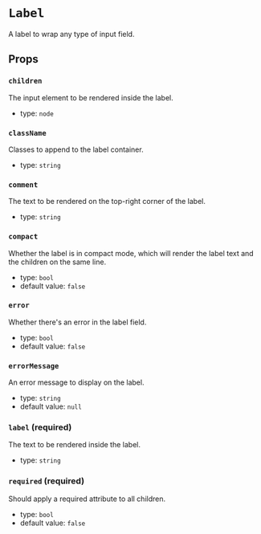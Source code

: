 `Label`
=======

A label to wrap any type of input field.

Props
-----

### `children`

The input element to be rendered inside the label.

- type: `node`


### `className`

Classes to append to the label container.

- type: `string`


### `comment`

The text to be rendered on the top-right corner of the label.

- type: `string`


### `compact`

Whether the label is in compact mode, which will render the label text
and the children on the same line.

- type: `bool`
- default value: `false`


### `error`

Whether there's an error in the label field.

- type: `bool`
- default value: `false`


### `errorMessage`

An error message to display on the label.

- type: `string`
- default value: `null`


### `label` (required)

The text to be rendered inside the label.

- type: `string`


### `required` (required)

Should apply a required attribute to all children.

- type: `bool`
- default value: `false`

